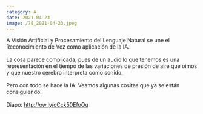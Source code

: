 ```yaml
--- 
category: A 
date: 2021-04-23 
image: /78_2021-04-23.jpeg 
--- 
```


A Visión Artificial y Procesamiento del Lenguaje Natural se une el Reconocimiento de Voz como aplicación de la IA. <br><br>La cosa parece complicada, pues de un audio lo que tenemos es una representación en el tiempo de las variaciones de presión de aire que oimos y que nuestro cerebro interpreta como sonido. <br><br>Pero con todo se hace la IA. Veamos algunas cositas que ya se están consiguiendo. <br><br>Diapo: http://ow.ly/cCck50EfoQu